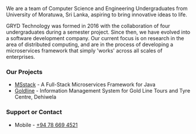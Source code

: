 We are a team of Computer Science and Engineering Undergraduates from University of Moratuwa, Sri Lanka, aspiring to bring innovative ideas to life.

GRYD Technology was formed in 2016 with the collaboration of four undergraduates during a semester project. Since then, we have evolved into a software development company. Our current focus is on research in the area of distributed computing, and are in the process of developing a microservices framework that simply 'works' across all scales of enterprises.

### Our Projects
* [MSstack](https://msstack.grydtech.com) - A Full-Stack Microservices Framework for Java
* [Goldline](https://github.com/grydtech/goldline) - Information Management System for Gold Line Tours and Tyre Centre, Dehiwela

### Support or Contact
* Mobile - [+94 78 669 4521](TEL:+94786694521)
